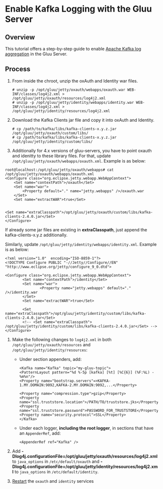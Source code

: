 # Enable Kafka Logging with the Gluu Server

## Overview

This tutorial offers a step-by-step guide to enable [Apache Kafka log aggregation](https://kafka.apache.org) in the Gluu Server. 

## Process

1. From inside the chroot, unzip the oxAuth and Identity war files.

    ```
    # unzip -p /opt/gluu/jetty/oxauth/webapps/oxauth.war WEB-INF/classes/log4j2.xml > /opt/gluu/jetty/oxauth/resources/log4j2.xml
    # unzip -p /opt/gluu/jetty/identity/webapps/identity.war WEB-INF/classes/log4j2.xml > /opt/gluu/jetty/identity/resources/log4j2.xml
    ```
1. Download the Kafka Clients jar file and copy it into oxAuth and Identity.

    ```
    # cp /path/to/kafka/libs/kafka-clients-x.y.z.jar /opt/gluu/jetty/oxauth/custom/libs/
    # cp /path/to/kafka/libs/kafka-clients-x.y.z.jar /opt/gluu/jetty/identity/custom/libs/
    ```
1. Additionally for 4.x versions of gluu-servers, you have to point oxauth and idenitty to these library files.
For that, update `/opt/gluu/jetty/oxauth/webapps/oxauth.xml`. Example is as below:
```
root@localhost:/opt/gluu/jetty/oxauth/webapps# cat /opt/gluu/jetty/oxauth/webapps/oxauth.xml 
<Configure class="org.eclipse.jetty.webapp.WebAppContext">
	<Set name="contextPath">/oxauth</Set>
	<Set name="war">
		<Property default="." name="jetty.webapps" />/oxauth.war
	</Set>
	<Set name="extractWAR">true</Set>

	
<Set name="extraClasspath">/opt/gluu/jetty/oxauth/custom/libs/kafka-clients-2.4.0.jar</Set>
</Configure>
```
If already some jar files are existing in **extraClasspath**, just append the kafka-clients-x.y.z additionally.

Similarly, update `/opt/gluu/jetty/identity/webapps/identity.xml`. Example is as below:
```
<?xml version="1.0"  encoding="ISO-8859-1"?>
<!DOCTYPE Configure PUBLIC "-//Jetty//Configure//EN" "http://www.eclipse.org/jetty/configure_9_0.dtd">

<Configure class="org.eclipse.jetty.webapp.WebAppContext">
        <Set name="contextPath">/identity</Set>
        <Set name="war">
                <Property name="jetty.webapps" default="." />/identity.war
        </Set>
        <Set name="extractWAR">true</Set>

        <Set name="extraClasspath">/opt/gluu/jetty/identity/custom/libs/kafka-clients-2.4.0.jar</Set>
        <!-- <Set name="extraClasspath"> /opt/gluu/jetty/identity/custom/libs/kafka-clients-2.4.0.jar</Set> -->
</Configure>
```

1. Make the following changes to `log4j2.xml` in both `/opt/gluu/jetty/oxauth/resources` and `/opt/gluu/jetty/identity/resources`:
    - Under section appenders, add:

        ```
        <Kafka name="Kafka" topic="my-gluu-topic">
        <PatternLayout pattern="%d %-5p [kafka] [%t] [%C{6}] (%F:%L) - %m%n"/>  
        <Property name="bootstrap.servers"=>KAFKA-1.MY.DOMAIN:9092,KAFKA-2.MY.DOMAIN:9092,...</Property>
    
        <Property name="compression.type">gzip</Property>
        <Property name="ssl.truststore.location">/PATH/TO/truststore.jks</Property>
        <Property name="ssl.truststore.password">PASSWORD_FOR_TRUSTSTORE</Property>
        <Property name="security.protocol">SSL</Property>
        </Kafka>
        ```
    
    - Under each logger, **including the root logger**, in sections that have an `AppenderRef`, add:
    
        ```
        <AppenderRef ref="Kafka" />
        ```

1. Add **-Dlog4j.configurationFile=/opt/gluu/jetty/oxauth/resources/log4j2.xml** to `java_options` in `/etc/default/oxauth` and  **-Dlog4j.configurationFile=/opt/gluu/jetty/identity/resources/log4j2.xml** to `java_options` in `/etc/default/identity`.

1. [Restart](../operation/services.md#restart) the `oxauth` and `identity` services
